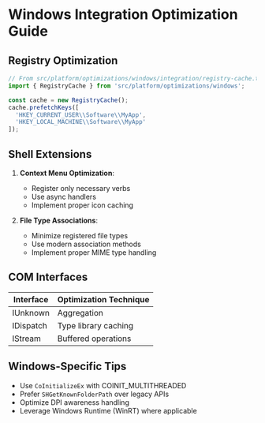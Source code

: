 # Windows Integration Optimization Guide

## Registry Optimization
```typescript
// From src/platform/optimizations/windows/integration/registry-cache.ts
import { RegistryCache } from 'src/platform/optimizations/windows';

const cache = new RegistryCache();
cache.prefetchKeys([
  'HKEY_CURRENT_USER\\Software\\MyApp',
  'HKEY_LOCAL_MACHINE\\Software\\MyApp'
]);
```

## Shell Extensions
1. **Context Menu Optimization**:
   - Register only necessary verbs
   - Use async handlers
   - Implement proper icon caching

2. **File Type Associations**:
   - Minimize registered file types
   - Use modern association methods
   - Implement proper MIME type handling

## COM Interfaces
| Interface | Optimization Technique |
|-----------|------------------------|
| IUnknown  | Aggregation |
| IDispatch | Type library caching |
| IStream   | Buffered operations |

## Windows-Specific Tips
- Use `CoInitializeEx` with COINIT_MULTITHREADED
- Prefer `SHGetKnownFolderPath` over legacy APIs
- Optimize DPI awareness handling
- Leverage Windows Runtime (WinRT) where applicable
